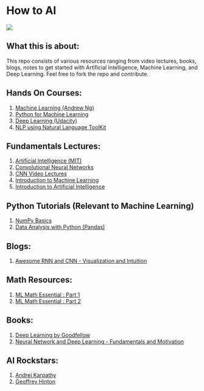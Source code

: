 # How to AI

![](https://cdn.meme.am/cache/instances/folder708/500x/59976708/woody-buzz-everywhere-deep-learning-deep-learning-everywhere.jpg)

## What this is about:
This repo consists of various resources ranging from video lectures, books, blogs, notes to get started with Artificial Intelligence, Machine Learning, and Deep Learning. Feel free to fork the repo and contribute.

## Hands On Courses:
1. [Machine Learning (Andrew Ng)](https://www.coursera.org/learn/machine-learning)
2. [Python for Machine Learning](https://pythonprogramming.net/machine-learning-tutorial-python-introduction/)
3. [Deep Learning (Udacity)](https://www.udacity.com/course/deep-learning--ud730)
4. [NLP using Natural Language ToolKit](https://pythonprogramming.net/tokenizing-words-sentences-nltk-tutorial/)

## Fundamentals Lectures:
1. [Artificial Intelligence (MIT)](https://ocw.mit.edu/courses/electrical-engineering-and-computer-science/6-034-artificial-intelligence-fall-2010/lecture-videos/)
2. [Convolutional Neural Networks](http://cs231n.github.io/)
3. [CNN Video Lectures](https://www.youtube.com/playlist?list=PL3FW7Lu3i5JvHM8ljYj-zLfQRF3EO8sYv)
4. [Introduction to Machine Learning](https://www.udacity.com/course/intro-to-machine-learning--ud120)
5. [Introduction to Artificial Intelligence](https://www.udacity.com/course/intro-to-artificial-intelligence--cs271)

## Python Tutorials (Relevant to Machine Learning)
1. [NumPy Basics](http://cs231n.github.io/python-numpy-tutorial/)
2. [Data Analysis with Python (Pandas)](https://pythonprogramming.net/data-analysis-python-pandas-tutorial-introduction/)

## Blogs:
1. [Awesome RNN and CNN - Visualization and Intuition](http://colah.github.io/)

## Math Resources:
1. [ML Math Essential : Part 1](http://courses.washington.edu/css490/2012.Winter/lecture_slides/02_math_essentials.pdf)
2. [ML Math Essential : Part 2](http://courses.washington.edu/css490/2012.Winter/lecture_slides/06a_math_essentials_2.pdf)

## Books:
1. [Deep Learning by Goodfellow](http://www.deeplearningbook.org/)
2. [Neural Network and Deep Learning - Fundamentals and Motivation](http://neuralnetworksanddeeplearning.com/)

## AI Rockstars:
1. [Andrej Karpathy](http://cs.stanford.edu/people/karpathy/)
2. [ Geoffrey Hinton](http://www.cs.toronto.edu/~hinton/)